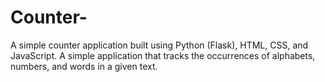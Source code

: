 # Counter-
A simple counter application built using Python (Flask), HTML, CSS, and JavaScript. A simple application that tracks the occurrences of alphabets, numbers, and words in a given text.
